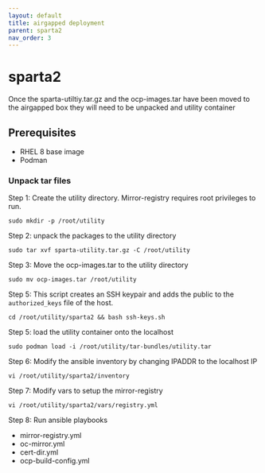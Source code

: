 ```yaml
---
layout: default
title: airgapped deployment
parent: sparta2
nav_order: 3
---
```


# sparta2
Once the sparta-utiltiy.tar.gz and the ocp-images.tar have been moved to the airgapped box they will need to be unpacked and utility container

## Prerequisites
- RHEL 8 base image
- Podman

### Unpack tar files
Step 1: Create the utility directory. Mirror-registry requires root privileges to run.  

`sudo mkdir -p /root/utility`

Step 2: unpack the packages to the utility directory

`sudo tar xvf sparta-utility.tar.gz -C /root/utility`

Step 3: Move the ocp-images.tar to the utility directory

`sudo mv ocp-images.tar /root/utility`

Step 5: This script creates an SSH keypair and adds the public to the `authorized_keys` file of the host.

`cd /root/utility/sparta2 && bash ssh-keys.sh`

Step 5: load the utility container onto the localhost

`sudo podman load -i /root/utility/tar-bundles/utility.tar`

Step 6: Modify the ansible inventory by changing IPADDR to the localhost IP

`vi /root/utility/sparta2/inventory`

Step 7: Modify vars to setup the mirror-registry

`vi /root/utility/sparta2/vars/registry.yml`

Step 8: Run ansible playbooks
- mirror-registry.yml
- oc-mirror.yml
- cert-dir.yml
- ocp-build-config.yml

